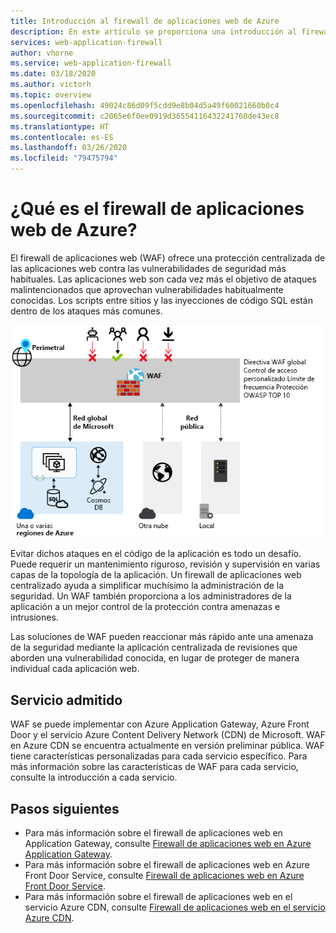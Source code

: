 ```yaml
---
title: Introducción al firewall de aplicaciones web de Azure
description: En este artículo se proporciona una introducción al firewall de aplicaciones web (WAF) de Azure.
services: web-application-firewall
author: vhorne
ms.service: web-application-firewall
ms.date: 03/18/2020
ms.author: victorh
ms.topic: overview
ms.openlocfilehash: 49024c86d09f5cdd9e8b04d5a49f60021660b0c4
ms.sourcegitcommit: c2065e6f0ee0919d36554116432241760de43ec8
ms.translationtype: HT
ms.contentlocale: es-ES
ms.lasthandoff: 03/26/2020
ms.locfileid: "79475794"
---
```

# <a name="what-is-azure-web-application-firewall"></a>¿Qué es el firewall de aplicaciones web de Azure?

El firewall de aplicaciones web (WAF) ofrece una protección centralizada de las aplicaciones web contra las vulnerabilidades de seguridad más habituales. Las aplicaciones web son cada vez más el objetivo de ataques malintencionados que aprovechan vulnerabilidades habitualmente conocidas. Los scripts entre sitios y las inyecciones de código SQL están dentro de los ataques más comunes.

![Introducción a WAF](media/overview/wafoverview.png)

Evitar dichos ataques en el código de la aplicación es todo un desafío. Puede requerir un mantenimiento riguroso, revisión y supervisión en varias capas de la topología de la aplicación. Un firewall de aplicaciones web centralizado ayuda a simplificar muchísimo la administración de la seguridad. Un WAF también proporciona a los administradores de la aplicación a un mejor control de la protección contra amenazas e intrusiones.

Las soluciones de WAF pueden reaccionar más rápido ante una amenaza de la seguridad mediante la aplicación centralizada de revisiones que aborden una vulnerabilidad conocida, en lugar de proteger de manera individual cada aplicación web.

## <a name="supported-service"></a>Servicio admitido

WAF se puede implementar con Azure Application Gateway, Azure Front Door y el servicio Azure Content Delivery Network (CDN) de Microsoft. WAF en Azure CDN se encuentra actualmente en versión preliminar pública.  WAF tiene características personalizadas para cada servicio específico. Para más información sobre las características de WAF para cada servicio, consulte la introducción a cada servicio.

## <a name="next-steps"></a>Pasos siguientes

- Para más información sobre el firewall de aplicaciones web en Application Gateway, consulte [Firewall de aplicaciones web en Azure Application Gateway](./ag/ag-overview.md).
- Para más información sobre el firewall de aplicaciones web en Azure Front Door Service, consulte [Firewall de aplicaciones web en Azure Front Door Service](./afds/afds-overview.md).
- Para más información sobre el firewall de aplicaciones web en el servicio Azure CDN, consulte [Firewall de aplicaciones web en el servicio Azure CDN](./cdn/cdn-overview.md).
